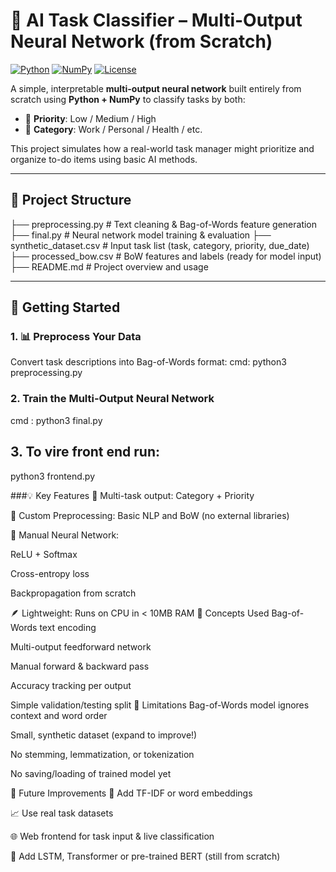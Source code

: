 
# 🧠 AI Task Classifier – Multi-Output Neural Network (from Scratch)

[![Python](https://img.shields.io/badge/Python-3.10+-blue?logo=python)](https://www.python.org/)
[![NumPy](https://img.shields.io/badge/Dependencies-Numpy-lightgrey?logo=numpy)](https://numpy.org/)
[![License](https://img.shields.io/badge/License-MIT-green.svg)](LICENSE)

A simple, interpretable **multi-output neural network** built entirely from scratch using **Python + NumPy** to classify tasks by both:

- 📌 **Priority**: Low / Medium / High  
- 📂 **Category**: Work / Personal / Health / etc.

This project simulates how a real-world task manager might prioritize and organize to-do items using basic AI methods.

---

## 📁 Project Structure
├── preprocessing.py # Text cleaning & Bag-of-Words feature generation
├── final.py # Neural network model training & evaluation
├── synthetic_dataset.csv # Input task list (task, category, priority, due_date)
├── processed_bow.csv # BoW features and labels (ready for model input)
├── README.md # Project overview and usage

---

## 🚀 Getting Started

### 1. 📊 Preprocess Your Data
Convert task descriptions into Bag-of-Words format:
cmd: python3 preprocessing.py

### 2. Train the Multi-Output Neural Network
cmd : python3 final.py

## 3. To vire front end run:
python3 frontend.py

###💡 Key Features
🎯 Multi-task output: Category + Priority

🧹 Custom Preprocessing: Basic NLP and BoW (no external libraries)

🧮 Manual Neural Network:

ReLU + Softmax

Cross-entropy loss

Backpropagation from scratch

🪶 Lightweight: Runs on CPU in < 10MB RAM
🧠 Concepts Used
Bag-of-Words text encoding

Multi-output feedforward network

Manual forward & backward pass

Accuracy tracking per output

Simple validation/testing split
🔬 Limitations
Bag-of-Words model ignores context and word order

Small, synthetic dataset (expand to improve!)

No stemming, lemmatization, or tokenization

No saving/loading of trained model yet

📌 Future Improvements
🔄 Add TF-IDF or word embeddings

📈 Use real task datasets

🌐 Web frontend for task input & live classification

🤖 Add LSTM, Transformer or pre-trained BERT (still from scratch)
